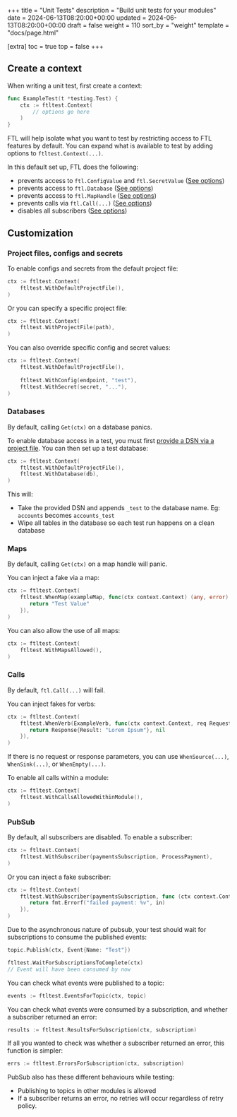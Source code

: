 +++
title = "Unit Tests"
description = "Build unit tests for your modules"
date = 2024-06-13T08:20:00+00:00
updated = 2024-06-13T08:20:00+00:00
draft = false
weight = 110
sort_by = "weight"
template = "docs/page.html"

[extra]
toc = true
top = false
+++

## Create a context

When writing a unit test, first create a context:
```go
func ExampleTest(t *testing.Test) {
    ctx := ftltest.Context(
        // options go here
    )
}
```

FTL will help isolate what you want to test by restricting access to FTL features by default. You can expand what is available to test by adding options to `ftltest.Context(...)`.

In this default set up, FTL does the following:
- prevents access to `ftl.ConfigValue` and `ftl.SecretValue` ([See options](#project-files-configs-and-secrets))
- prevents access to `ftl.Database` ([See options](#databases))
- prevents access to `ftl.MapHandle` ([See options](#maps))
- prevents calls via `ftl.Call(...)` ([See options](#calls))
- disables all subscribers ([See options](#pubsub))

## Customization
### Project files, configs and secrets

To enable configs and secrets from the default project file:
```go
ctx := ftltest.Context(
    ftltest.WithDefaultProjectFile(),
)
```

Or you can specify a specific project file:
```go
ctx := ftltest.Context(
    ftltest.WithProjectFile(path),
)
```

You can also override specific config and secret values:
```go
ctx := ftltest.Context(
    ftltest.WithDefaultProjectFile(),
    
    ftltest.WithConfig(endpoint, "test"),
    ftltest.WithSecret(secret, "..."),
)
```

### Databases
By default, calling `Get(ctx)` on a database panics.

To enable database access in a test, you must first [provide a DSN via a project file](#project-files-configs-and-secrets). You can then set up a test database:
```go
ctx := ftltest.Context(
    ftltest.WithDefaultProjectFile(),
    ftltest.WithDatabase(db),
)
```
This will:
- Take the provided DSN and appends `_test` to the database name. Eg: `accounts` becomes `accounts_test`
- Wipe all tables in the database so each test run happens on a clean database


### Maps
By default, calling `Get(ctx)` on a map handle will panic.

You can inject a fake via a map:
```go
ctx := ftltest.Context(
    ftltest.WhenMap(exampleMap, func(ctx context.Context) (any, error) {
       return "Test Value"
    }),
)
```

You can also allow the use of all maps:
```go
ctx := ftltest.Context(
    ftltest.WithMapsAllowed(),
)
```

### Calls
By default, `ftl.Call(...)` will fail.

You can inject fakes for verbs:
```go
ctx := ftltest.Context(
    ftltest.WhenVerb(ExampleVerb, func(ctx context.Context, req Request) (Response, error) {
       return Response{Result: "Lorem Ipsum"}, nil
    }),
)
```
If there is no request or response parameters, you can use `WhenSource(...)`, `WhenSink(...)`, or `WhenEmpty(...)`.

To enable all calls within a module:
```go
ctx := ftltest.Context(
    ftltest.WithCallsAllowedWithinModule(),
)
```

### PubSub
By default, all subscribers are disabled.
To enable a subscriber:
```go
ctx := ftltest.Context(
    ftltest.WithSubscriber(paymentsSubscription, ProcessPayment),
)
```

Or you can inject a fake subscriber:
```go
ctx := ftltest.Context(
    ftltest.WithSubscriber(paymentsSubscription, func (ctx context.Context, in PaymentEvent) error {
       return fmt.Errorf("failed payment: %v", in)
    }),
)
```

Due to the asynchronous nature of pubsub, your test should wait for subscriptions to consume the published events:
```go
topic.Publish(ctx, Event{Name: "Test"})

ftltest.WaitForSubscriptionsToComplete(ctx)
// Event will have been consumed by now
```

You can check what events were published to a topic:
```go
events := ftltest.EventsForTopic(ctx, topic)
```

You can check what events were consumed by a subscription, and whether a subscriber returned an error:
```go
results := ftltest.ResultsForSubscription(ctx, subscription)
```

If all you wanted to check was whether a subscriber returned an error, this function is simpler:
```go
errs := ftltest.ErrorsForSubscription(ctx, subscription)
```

PubSub also has these different behaviours while testing:
- Publishing to topics in other modules is allowed
- If a subscriber returns an error, no retries will occur regardless of retry policy.
